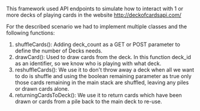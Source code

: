 
This framework used API endpoints to simulate how to  interact with 1
or more decks of playing cards in the website http://deckofcardsapi.com/

For the described scenario we had to implement multiple classes and the following
functions:
1. shuffleCards(): Adding deck_count as a GET or POST parameter to define the number of
   Decks needs.
2. drawCard():  Used to draw cards from the deck. In this function deck_id as an 
   identifier, so we know who is playing with what deck.
3. reshuffleCards(): We use it to don't throw away a deck when all we want to do is shuffle
    and using the boolean remaining parameter as true only those cards remaining in the
   main stack are shuffled, leaving any piles or drawn cards alone.
4. returningCardsToDeck(): We use it to return cards which have been drawn or cards 
   from a pile back to the main deck to re-use.